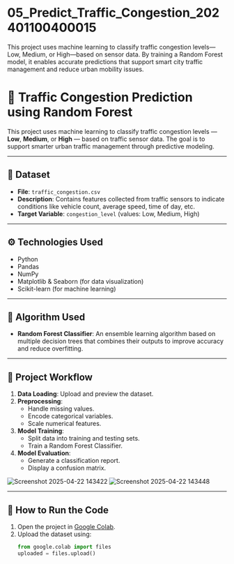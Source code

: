 # 05_Predict_Traffic_Congestion_202401100400015
This project uses machine learning to classify traffic congestion levels—Low, Medium, or High—based on sensor data. By training a Random Forest model, it enables accurate predictions that support smart city traffic management and reduce urban mobility issues.
# 🚦 Traffic Congestion Prediction using Random Forest

This project uses machine learning to classify traffic congestion levels — **Low**, **Medium**, or **High** — based on traffic sensor data. The goal is to support smarter urban traffic management through predictive modeling.

---

## 📁 Dataset

- **File**: `traffic_congestion.csv`
- **Description**: Contains features collected from traffic sensors to indicate conditions like vehicle count, average speed, time of day, etc.
- **Target Variable**: `congestion_level` (values: Low, Medium, High)

---

## ⚙️ Technologies Used

- Python
- Pandas
- NumPy
- Matplotlib & Seaborn (for data visualization)
- Scikit-learn (for machine learning)

---

## 🧠 Algorithm Used

- **Random Forest Classifier**: An ensemble learning algorithm based on multiple decision trees that combines their outputs to improve accuracy and reduce overfitting.

---

## 📌 Project Workflow

1. **Data Loading**: Upload and preview the dataset.
2. **Preprocessing**:
   - Handle missing values.
   - Encode categorical variables.
   - Scale numerical features.
3. **Model Training**:
   - Split data into training and testing sets.
   - Train a Random Forest Classifier.
4. **Model Evaluation**:
   - Generate a classification report.
   - Display a confusion matrix.
   
![Screenshot 2025-04-22 143422](https://github.com/user-attachments/assets/093cfe26-4e6f-4b4e-be44-4d1e7c4fc870)
![Screenshot 2025-04-22 143448](https://github.com/user-attachments/assets/ea0dfdb3-44f5-4267-a6ba-7e5a4ca0a337)

---

## 🧾 How to Run the Code

1. Open the project in [Google Colab](https://colab.research.google.com/).
2. Upload the dataset using:
   ```python
   from google.colab import files
   uploaded = files.upload()
